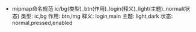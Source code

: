 - mipmap命名规范
  ic/bg(类型)_btn(作用)_login(释义)_light(主题)_normal(状态)
  类型: ic,bg
  作用: btn,img
  释义: login,main
  主题: light,dark
  状态: normal,pressed,enabled